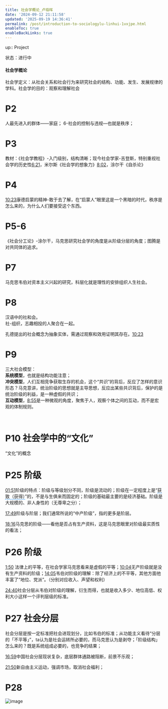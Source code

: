 ```yaml
---
title: 社会学概论_卢临晖
date: '2024-09-12 21:11:58'
updated: '2025-09-19 14:36:41'
permalink: /post/introduction-to-sociologylu-linhui-1vxjpe.html
enableToc: true
enableBackLinks: true
---
```




up:: Project

状态：进行中

#### 社会学概论

社会学定义：从社会关系和社会行为来研究社会的结构、功能、发生、发展规律的学科。社会学的目的：观察和理解社会

# P2

人最先进入的群体——家庭；   6-社会的控制与违规—也就是秩序；

# P3

教材：《社会学教程》-入门级别，结构清晰；现今社会学家-吉登斯，特别重视社会学的历史性[6:21](https://www.bilibili.com/video/BV1XK4y1n7gp?p=3&t=381.9)，米尔斯《社会学的想象力》[8:02](https://www.bilibili.com/video/BV1XK4y1n7gp?p=3&amp;t=483.0)，涂尔干《自杀论》

# P4

[10:23](https://www.bilibili.com/video/BV1XK4y1n7gp?p=4&t=623.4)康德启蒙的精神-敢于去了解，在“启蒙人”眼里这是一个黑暗的时代，秩序是怎么来的，为什么人们要接受这个东西。

# P5-6

《社会分工论》-涂尔干，马克思研究社会学的角度是从阶级分层的角度；图腾是对共同体的追求。

# P7

马克思韦伯对资本主义兴起的研究，科层化就是理性的安排组织人生社会。

# P8

汉语中的社和会。  
社-组织，志趣相投的人聚合在一起。

孔德提出的社会概念为抽象实体，需通过观察和效用证明其存在。[10:23](https://www.bilibili.com/video/BV1XK4y1n7gp?p=8&amp;t=623.0)

# P9

三大社会模型：  
**系统模型**，也就是结构功能注意；  
**冲突模型**，人们互相竞争获取生存的机会，这个“共识”的背后，反应了怎样的意识形态？马克意讲，统治阶级的思想就是主导思想，反应出某些共识背后，保护的是统治阶级的利益，是一种虚假的共识；  
**互动模型**，[8:55](https://www.bilibili.com/video/BV1XK4y1n7gp?p=9&amp;t=535.4)是一种微观的角度，聚焦于人，观察个体之间的互动，而不是宏观的体制规则。

‍

# P10 社会学中的“文化”

“文化”的概念

# P25 阶级

[01:51](https://www.bilibili.com/video/BV1XK4y1n7gp?t=111.5&p=25)阶级的特点：阶级与等级划分不同，阶级是流动的；阶级在一定程度上是“<span data-type="text" style="cursor: pointer; border-bottom: 2px dotted rgb(51, 153, 255);">获致（获得）</span>”的，不是与生俱来而固定的；阶级的基础最主要的是经济基础。阶级是大规模的、非人身性的（无尊卑之分）；

[17:49](https://www.bilibili.com/video/BV1XK4y1n7gp?t=1069.5&p=25)阶级与阶层；我们通常所说的“中产阶级”，指的更多是阶层。

[18:16](https://www.bilibili.com/video/BV1XK4y1n7gp?t=1096.6&p=25)马克思的阶级——看他是否占有生产资料，这是马克思眼里对阶级最实质性的看法；

# P26 阶级

[1:50](https://www.bilibili.com/video/BV1XK4y1n7gp?p=26&t=110.4) 法律上的平等，在社会学家马克思看来是虚假的平等；[10:04](https://www.bilibili.com/video/BV1XK4y1n7gp?p=26&t=604.1)无产阶级就是没有生产资料的阶级；[14:05](https://www.bilibili.com/video/BV1XK4y1n7gp?p=26&t=845.4)韦伯对阶级的理解：除了经济上的不平等，其他方面他丰富了“地位、党派”。（分别对应收入、声望和权利）

[24:40](https://www.bilibili.com/video/BV1XK4y1n7gp?p=26&amp;t=1480.9)社会分层从韦伯对阶级的理解，衍生而得，也就是收入多少、地位高低、权利大小这样一个评判层级的标准。​

# P27 社会分层

社会分层是按一定标准把社会进现划分，比如韦伯的标准；从功能主义看待“分层的「不平等」”，ta认为是社会运转所必要的，而马克思认为是剥夺；「阶级结构」怎么来的？既是系统组成必要的，也竞争的结果；

[16:59](https://www.bilibili.com/video/BV1XK4y1n7gp?p=27&t=1019.0)中国社会分层现状复杂，底层群体通路被阻断，前景不乐观；

[21:50](https://www.bilibili.com/video/BV1XK4y1n7gp?p=27&t=1310.2)新自由主义运动，强调市场，取消社会福利；

# P28 

![image](/assets-images/image-20250919143341-s1f0ybz.png "大萨达")
